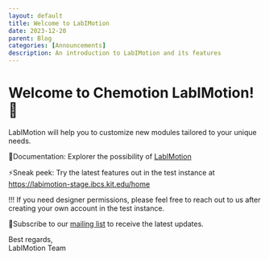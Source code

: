 ```yaml
---
layout: default
title: Welcome to LabIMotion
date: 2023-12-20
parent: Blog
categories: [Announcements]
description: An introduction to LabIMotion and its features
---
```


# Welcome to Chemotion LabIMotion!🥳

LabIMotion will help you to customize new modules tailored to your unique needs.

📗Documentation: Explorer the possibility of [LabIMotion](https://www.chemotion.net/docs/labimotion)

⚡Sneak peek: Try the latest features out in the test instance at https://labimotion-stage.ibcs.kit.edu/home

!!! If you need designer permissions, please feel free to reach out to us after creating your own account in the test instance.

🔔Subscribe to our [mailing list](https://www.lists.kit.edu/sympa/subscribe/labimotion-users) to receive the latest updates.

Best regards,<br>
LabIMotion Team
